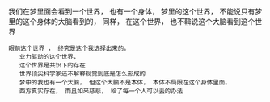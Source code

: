 # 



我们在梦里面会看到一个世界， 也有一个身体， 梦里的这个世界， 不能说只有梦里的这个身体的大脑看到的， 同样， 在这个世界， 也不鞥说这个大脑看到这个世界


    眼前这个世界 ， 终究是这个我选择出来的。
       业力驱动的这个世界， 
       这个世界是共识下的存在
       世界顶尖科学家还不解释视觉到底是怎么形成的
       梦中的我也有一个大脑， 但这个大脑不是本体， 本体不局限在这个身体里面。 
       西方真实存在， 而且如来慈悲， 給了每一个人可以去的办法